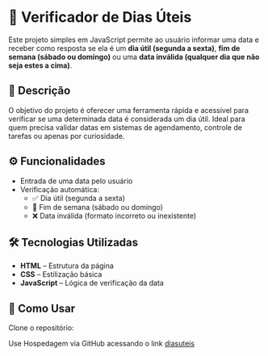 # 📆 Verificador de Dias Úteis

Este projeto simples em JavaScript permite ao usuário informar uma data e receber como resposta se ela é um **dia útil (segunda a sexta)**, **fim de semana (sábado ou domingo)** ou uma **data inválida (qualquer dia que não seja estes a cima)**.

## 📝 Descrição

O objetivo do projeto é oferecer uma ferramenta rápida e acessível para verificar se uma determinada data é considerada um dia útil. Ideal para quem precisa validar datas em sistemas de agendamento, controle de tarefas ou apenas por curiosidade.

## ⚙️ Funcionalidades

- Entrada de uma data pelo usuário
- Verificação automática:
  - ✅ Dia útil (segunda a sexta)
  - 📛 Fim de semana (sábado ou domingo)
  - ❌ Data inválida (formato incorreto ou inexistente)

## 🛠️ Tecnologias Utilizadas

- **HTML** – Estrutura da página
- **CSS** – Estilização básica
- **JavaScript** – Lógica de verificação da data

## 🚀 Como Usar

Clone o repositório:

Use Hospedagem via GitHub acessando o link
[diasuteis](https://lucascondado.github.io/diasuteis/)

